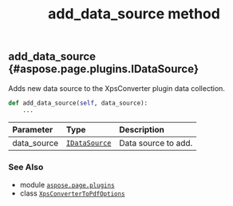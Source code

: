 ﻿---
title: add_data_source method
second_title: Aspose.Page for Python via .NET API References
description: 
type: docs
weight: 20
url: /python-net/aspose.page.plugins/xpsconvertertopdfoptions/add_data_source/
is_root: false
---

## add_data_source {#aspose.page.plugins.IDataSource}

Adds new data source to the XpsConverter plugin data collection.



```python
def add_data_source(self, data_source):
    ...
```


| Parameter | Type | Description |
| :- | :- | :- |
| data_source | [`IDataSource`](/page/python-net/aspose.page.plugins/idatasource) | Data source to add. |



### See Also
* module [`aspose.page.plugins`](../../)
* class [`XpsConverterToPdfOptions`](/page/python-net/aspose.page.plugins/xpsconvertertopdfoptions)
